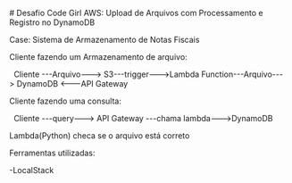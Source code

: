 

\# Desafio Code Girl AWS: Upload de Arquivos com Processamento e Registro no DynamoDB



Case: Sistema de Armazenamento de Notas Fiscais



Cliente fazendo um Armazenamento de arquivo:



&nbsp;   Cliente ---Arquivo---> S3---trigger--->Lambda Function---Arquivo---> DynamoDB <---API Gateway





Cliente fazendo uma consulta:



&nbsp;   Cliente ---query---> API Gateway ---chama lambda--->DynamoDB



Lambda(Python) checa se o arquivo está correto 



Ferramentas utilizadas: 



-LocalStack

